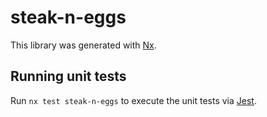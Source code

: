 # steak-n-eggs

This library was generated with [Nx](https://nx.dev).

## Running unit tests

Run `nx test steak-n-eggs` to execute the unit tests via [Jest](https://jestjs.io).
